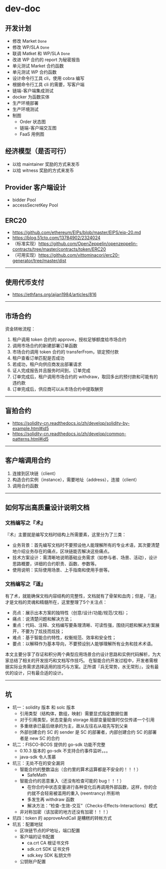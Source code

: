 # dev-doc

## 开发计划

- 修改 Market `Done`
- 修改 WP/SLA `Done`
- 联调 Matket 和 WP/SLA `Done`
- 改进 WP 合约的 report 为秘密报告
- 单元测试 Market 合约函数
- 单元测试 WP 合约函数
- 设计命令行工具 cli，使用 cobra 编写
- 根据命令行工具 cli 的需要，写客户端
- 链端-客户端集成测试
- docker 为函数实体
- 生产环境部署
- 生产环境测试
- 制图
  - Order 状态图
  - 链端-客户端交互图
  - FaaS 用例图




## 经济模型（是否可行）

- 以给 maintainer 奖励的方式来发币
- 以给 witness 奖励的方式来发币

## Provider 客户端设计

- bidder Pool
- accessSecretKey Pool

## ERC20

- https://github.com/ethereum/EIPs/blob/master/EIPS/eip-20.md
- https://blog.51cto.com/13784902/2324024
- （标准实现）https://github.com/OpenZeppelin/openzeppelin-contracts/tree/master/contracts/token/ERC20
- （可用实现）https://github.com/vittominacori/erc20-generator/tree/master/dist

-------------

## 使用代币支付

- https://ethfans.org/ajian1984/articles/816

-------------


## 市场合约

资金转帐流程：
1. 租户调用 token 合约的 approve，授权足够额度给市场合约
2. 调用市场合约的新建部署订单函数
3. 市场合约调用 token 合约的 transferFrom，锁定预付款
4. 租户查看订单匹配是否成功
5. 若成功，租户向供应商发出部署请求
6. 证人完成报告并且服务时间到，订单完成
7. 订单完成后，租户调用市场合约的 withdraw，取回多出的预付款和可能有的违约款
8. 订单完成后，供应商可以从市场合约中提取酬劳

---------

## 盲拍合约

- https://solidity-cn.readthedocs.io/zh/develop/solidity-by-example.html#id5
- https://solidity-cn.readthedocs.io/zh/develop/common-patterns.html#id5


-------------


## 客户端调用合约

1. 连接到区块链（client）
2. 构造合约实例（instance），需要地址（address），连接（client）
3. 调用合约函数

-------------


## 如何写出高质量设计说明文档

### 文档编写之『术』

『术』主要就是编写文档时结构上所需要素，这里分为了三类：

- 业务背景：首先编写文档时不要预设他人能理解所有的专业术语，其次要清楚地介绍业务存在的痛点，区块链能否解决这些痛点。
- 技术方案设计：需清晰地说明基础业务需求（如参与者、场景、活动），设计思路概要，详细的合约职责、函数、参数等。
- 使用说明：实际使用场景、上手指南和使用手册等。

### 文档编写之『道』

有了术，就能确保文档内容结构的完整性，文档就有了骨架和血肉；但是，『道』才是文档的灵魂和精髓所在，这里整理了5个关注点：

- 亮点：展示出本方案的独特性（创意/设计/功能/规范/文档）；
- 痛点：说清楚问题和解决方法；
- 重点：代码、注释、文档编写要条理清晰、可读性强，围绕问题和解决方案展开，不要为了炫技而炫技；
- 难点：基于智能合约特性，权衡规范、效率和安全性；
- 要点：以解释作为基本导向，不要预设别人能够理解所有业务和技术术语。

本文主要分享了存证和积分两个典型应用场景合约设计思路和实例代码解析，为大家总结了相关的开发技巧和文档写作技巧。 在智能合约开发过程中，开发者需根据实际业务需求选择适用的技巧与方案。正所谓『兵无常势，水无常形』，没有最优的设计，只有最合适的设计。


-------------


## 坑

- 坑一：solidity 版本 和 solc 版本
    - 引用类型（结构体，数组，映射）需要显式指定数据位置
    - 对于引用类型，状态变量向 storage 局部变量赋值时仅仅传递一个引用
    - 多重继承已最后继承的为主，故从左往右从祖先写到父亲
    - 外部创建合约 SC 的 sender 是 SC 的部署者，内部创建合约 SC 的部署者是 new SC 的合约
- 坑二：FISCO-BCOS 提供的 go-sdk 功能不完整
    - 0.10.3 版本的 go-sdk 不支持合约事件监听。。。
    - java-sdk 令人羡慕
- 坑三：无处不在的安全漏洞
    - 智能合约的整数溢出（合约里的算术运算都是不安全的！！！）
        - SafeMath
    - 智能合约的恶意重入（还没有检查可能的 bug！！！）
        - 在你合约中状态变量进行各种变化后再调用外部函数，这样，你的合约就不会轻易被滥用的重入 (reentrancy) 所影响
        - 多发生再 withdraw 函数
        - 解决方法：“检查-生效-交互”（Checks-Effects-Interactions）模式
    - 非对称加密（该加密的地方还没有加密！！！）
- 坑四：token 的 approveAndCall 是糟糕的转帐方式
- 坑五：配置地狱
    - 区块链节点的IP地址，端口配置
    - 客户端的证书配置
        - ca.crt CA 根证书文件
        - sdk.crt SDK 证书文件
        - sdk.key SDK 私钥文件
    - 公钥账户配置